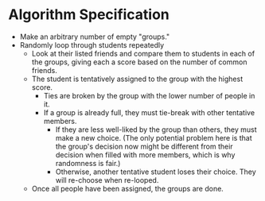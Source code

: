 # Algorithm Specification

 - Make an arbitrary number of empty "groups."
 - Randomly loop through students repeatedly
    - Look at their listed friends and compare them to students in each of
      the groups, giving each a score based on the number of common friends.
    - The student is tentatively assigned to the group with the highest score.
       - Ties are broken by the group with the lower number of people in it.
       - If a group is already full, they must tie-break with other tentative members.
          - If they are less well-liked by the group than others, they must
            make a new choice. (The only potential problem here is that the group's
            decision now might be different from their decision when filled
            with more members, which is why randomness is fair.)
          - Otherwise, another tentative student loses their choice. They will
            re-choose when re-looped.
    - Once all people have been assigned, the groups are done.
